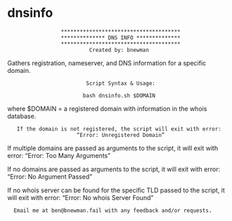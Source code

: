 # dnsinfo

                     **************************************
                     ************** DNS INFO **************
                     **************************************
                              Created by: bnewman

  Gathers registration, nameserver, and DNS information for a specific domain.

                             Script Syntax & Usage:

                            bash dnsinfo.sh $DOMAIN

  where $DOMAIN = a registered domain with information in the whois database.

       If the domain is not registered, the script will exit with error:
                          “Error: Unregistered Domain”

If multiple domains are passed as arguments to the script, it will exit with error:
                          “Error: Too Many Arguments”

If no domains are passed as arguments to the script, it will exit with error:
                          “Error: No Argument Passed”

If no whois server can be found for the specific TLD passed to the script, it will exit with error:
                          “Error: No whois Server Found”

      Email me at ben@bnewman.fail with any feedback and/or requests.



